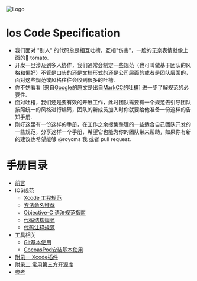  ![Logo](https://roycms.github.io/IosCodeSpecification/logo.png)
# Ios Code Specification
* 我们面对 "别人" 的代码总是相互吐槽，互相"伤害"，一脸的无奈表情就像上面的🍅 tomato.
* 开发一旦涉及到多人协作，我们通常会制定一些规范（也可叫做基于团队的风格和偏好）不管是口头的还是文档形式的还是公司层面的或者是团队层面的，
面对这些规范或风格往往会收到很多的吐槽.
* 你不妨看看 [[来自Google的原文是出自MarkCC的吐槽]](why.md) 进一步了解规范的必要性.
* 面对吐槽，我们还是要有效的开展工作，此时团队需要有一个规范去引导团队按照统一的风格进行编码，团队的新成员加入时你就要给他准备一份这样的告知手册.
* 刚好这里有一份这样的手册，在工作之余搜集整理的一些适合自己团队开发的一些规范，分享这样一个手册，希望它也能为你的团队带来帮助，如果你有新的建议也希望能够 @roycms 我 或者 pull request.

# 手册目录

* [前言](why.md)
* IOS规范
    * [Xcode 工程规范](xcode-project.md)
    * [方法命名推荐](naming-methods.md)
    * [Objective-C 语法规范指南](objective-c-style-guide.md)
    * [代码结构规范](code-structure.md)
    * [代码注释规范](code-comments.md)
* 工具相关
    * [Git基本使用](git-basic.md)
    * [CocoasPod安装基本使用](cocoasPod-basic.md)
* [附录一 Xcode插件](xcode-plugins.md)
* [附录二 常用第三方开源库](library.md)
* [参考](reference.md)
